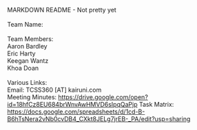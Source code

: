 MARKDOWN README - Not pretty yet<br/>
<br/>
Team Name:<br/>
<br/>
Team Members:<br/>
    Aaron Bardley<br/>
    Eric Harty<br/>
    Keegan Wantz<br/>
    Khoa Doan<br/>
<br/>
Various Links:<br/>
Email: TCSS360 [AT] kairuni.com <br/>
Meeting Minutes: https://drive.google.com/open?id=18hfCz8EU684brWnvAwHMVD6sIpqQaPjp
Task Matrix: https://docs.google.com/spreadsheets/d/1cd-B-B6hTsNera2vNb0cvDB4_CXkt8JELg7jrEB-_PA/edit?usp=sharing
